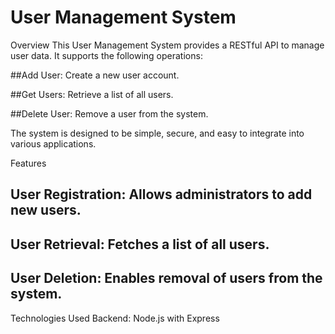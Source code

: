# User Management System
Overview
This User Management System provides a RESTful API to manage user data. It supports the following operations:

##Add User: Create a new user account.

##Get Users: Retrieve a list of all users.

##Delete User: Remove a user from the system.

The system is designed to be simple, secure, and easy to integrate into various applications.

Features
## User Registration: Allows administrators to add new users.

## User Retrieval: Fetches a list of all users.

## User Deletion: Enables removal of users from the system.




Technologies Used
Backend: Node.js with Express








